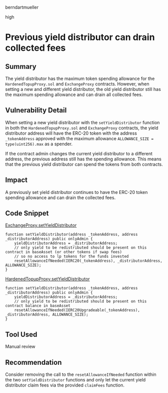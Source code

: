 berndartmueller

high

# Previous yield distributor can drain collected fees

## Summary

The yield distributor has the maximum token spending allowance for the `HardenedTopupProxy.sol` and `ExchangeProxy` contracts. However, when setting a new and different yield distributor, the old yield distributor still has the maximum spending allowance and can drain all collected fees.

## Vulnerability Detail

When setting a new yield distributor with the `setYieldDistributor` function in both the `HardenedTopupProxy.sol` and `ExchangeProxy` contracts, the yield distributor address will have the ERC-20 token with the address `_tokenAddress` approved with the maximum allowance `ALLOWANCE_SIZE = type(uint256).max` as a spender.

If the contract admin changes the current yield distributor to a different address, the previous address still has the spending allowance. This means that the previous yield distributor can spend the tokens from both contracts.

## Impact

A previously set yield distributor continues to have the ERC-20 token spending allowance and can drain the collected fees.

## Code Snippet

[ExchangeProxy.setYieldDistributor](https://github.com/sherlock-audit/2022-10-mover/blob/main/cardtopup_contract/contracts/ExchangeProxy.sol#L228)

```solidity
function setYieldDistributor(address _tokenAddress, address _distributorAddress) public onlyAdmin {
    yieldDistributorAddress = _distributorAddress;
    // only yield to be redistributed should be present on this contract in baseAsset (or other tokens if swap fees)
    // so no access to lp tokens for the funds invested
    resetAllowanceIfNeeded(IERC20(_tokenAddress), _distributorAddress, ALLOWANCE_SIZE);
}
```

[HardenedTopupProxy.setYieldDistributor](https://github.com/sherlock-audit/2022-10-mover/blob/main/cardtopup_contract/contracts/HardenedTopupProxy.sol#L196)

```solidity
function setYieldDistributor(address _tokenAddress, address _distributorAddress) public onlyAdmin {
    yieldDistributorAddress = _distributorAddress;
    // only yield to be redistributed should be present on this contract balance in baseAsset
    resetAllowanceIfNeeded(IERC20Upgradeable(_tokenAddress), _distributorAddress, ALLOWANCE_SIZE);
}
```

## Tool Used

Manual review

## Recommendation

Consider removing the call to the `resetAllowanceIfNeeded` function within the two `setYieldDistributor` functions and only let the current yield distributor claim fees via the provided `claimFees` function.
